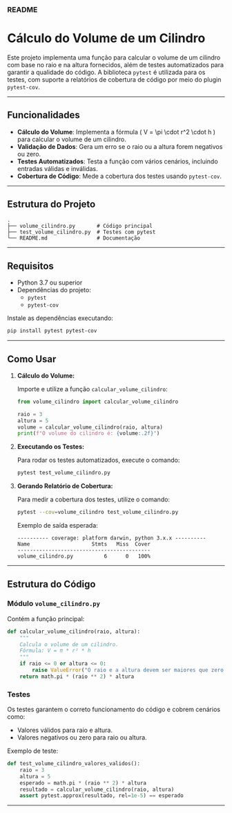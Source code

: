 ### README

# Cálculo do Volume de um Cilindro

Este projeto implementa uma função para calcular o volume de um cilindro com base no raio e na altura fornecidos, além de testes automatizados para garantir a qualidade do código. A biblioteca `pytest` é utilizada para os testes, com suporte a relatórios de cobertura de código por meio do plugin `pytest-cov`.

---

## Funcionalidades

- **Cálculo do Volume**: Implementa a fórmula \( V = \pi \cdot r^2 \cdot h \) para calcular o volume de um cilindro.
- **Validação de Dados**: Gera um erro se o raio ou a altura forem negativos ou zero.
- **Testes Automatizados**: Testa a função com vários cenários, incluindo entradas válidas e inválidas.
- **Cobertura de Código**: Mede a cobertura dos testes usando `pytest-cov`.

---

## Estrutura do Projeto

```
.
├── volume_cilindro.py       # Código principal
├── test_volume_cilindro.py  # Testes com pytest
└── README.md                # Documentação
```

---

## Requisitos

- Python 3.7 ou superior
- Dependências do projeto:
  - `pytest`
  - `pytest-cov`

Instale as dependências executando:

```bash
pip install pytest pytest-cov
```

---

## Como Usar

1. **Cálculo do Volume:**

   Importe e utilize a função `calcular_volume_cilindro`:

   ```python
   from volume_cilindro import calcular_volume_cilindro

   raio = 3
   altura = 5
   volume = calcular_volume_cilindro(raio, altura)
   print(f"O volume do cilindro é: {volume:.2f}")
   ```

2. **Executando os Testes:**

   Para rodar os testes automatizados, execute o comando:

   ```bash
   pytest test_volume_cilindro.py
   ```

3. **Gerando Relatório de Cobertura:**

   Para medir a cobertura dos testes, utilize o comando:

   ```bash
   pytest --cov=volume_cilindro test_volume_cilindro.py
   ```

   Exemplo de saída esperada:
   ```
   ---------- coverage: platform darwin, python 3.x.x ----------
   Name                    Stmts   Miss  Cover
   -------------------------------------------
   volume_cilindro.py          6      0   100%
   ```

---

## Estrutura do Código

### Módulo `volume_cilindro.py`

Contém a função principal:

```python
def calcular_volume_cilindro(raio, altura):
    """
    Calcula o volume de um cilindro.
    Fórmula: V = π * r² * h
    """
    if raio <= 0 or altura <= 0:
        raise ValueError("O raio e a altura devem ser maiores que zero.")
    return math.pi * (raio ** 2) * altura
```

### Testes

Os testes garantem o correto funcionamento do código e cobrem cenários como:

- Valores válidos para raio e altura.
- Valores negativos ou zero para raio ou altura.

Exemplo de teste:

```python
def test_volume_cilindro_valores_validos():
    raio = 3
    altura = 5
    esperado = math.pi * (raio ** 2) * altura
    resultado = calcular_volume_cilindro(raio, altura)
    assert pytest.approx(resultado, rel=1e-5) == esperado
```

---
